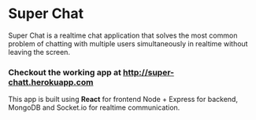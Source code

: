 # Super Chat
Super Chat is a realtime chat application that solves the most common problem of chatting with multiple users simultaneously in realtime without leaving the screen.

### Checkout the working app at http://super-chatt.herokuapp.com

This app is built using __React__ for frontend Node + Express for backend,  MongoDB  and  Socket.io  for realtime communication.

